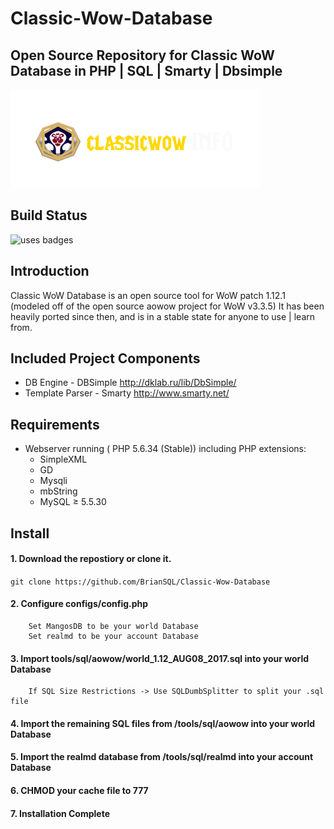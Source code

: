 # Classic-Wow-Database
Open Source Repository for Classic WoW Database in PHP | SQL | Smarty | Dbsimple
------------
![logo](images/logo2.png)


## Build Status
![uses badges](https://forthebadge.com/images/badges/built-by-developers.svg)

## Introduction

Classic WoW Database is an open source tool for WoW patch 1.12.1 (modeled off of the open source aowow project for WoW v3.3.5)
It has been heavily ported since then, and is in a stable state for anyone to use | learn from. 

## Included Project Components

* DB Engine       - DBSimple http://dklab.ru/lib/DbSimple/
* Template Parser - Smarty http://www.smarty.net/

## Requirements

+ Webserver running ( PHP 5.6.34 (Stable)) including PHP extensions:
  + SimpleXML
  + GD
  + Mysqli
  + mbString
  + MySQL ≥ 5.5.30


## Install

#### 1. Download the repostiory or clone it.
`git clone https://github.com/BrianSQL/Classic-Wow-Database`

#### 2. Configure configs/config.php
        Set MangosDB to be your world Database
        Set realmd to be your account Database
        
#### 3. Import tools/sql/aowow/world_1.12_AUG08_2017.sql into your world Database
        If SQL Size Restrictions -> Use SQLDumbSplitter to split your .sql file 
       
#### 4. Import the remaining SQL files from /tools/sql/aowow into your world Database    

#### 5. Import the realmd database from /tools/sql/realmd into your account Database

#### 6. CHMOD your cache file to 777

#### 7. Installation Complete

